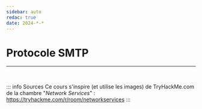 ```yaml
---
sidebar: auto
redac: true
date: 2024-*-*
---
```

# Protocole SMTP
<Badge type="tip" text="Rédigé le 24/03/2024" />
<Badge type="danger" text="Mise à jour nécessaire" />
<Badge type="warning" text="En cours de rédaction" />

<hr>
<br>

::: info Sources
Ce cours s'inspire (et utilise les images) de TryHackMe.com de la chambre "*Network Services*" :
https://tryhackme.com/r/room/networkservices
:::